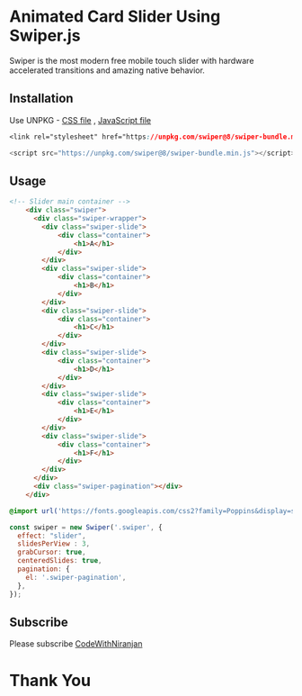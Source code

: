 # Animated Card Slider Using Swiper.js

Swiper is the most modern free mobile touch slider with hardware accelerated transitions and amazing native behavior.

## Installation

Use UNPKG - [CSS file](https://unpkg.com/swiper@7/swiper-bundle.min.css)  , [JavaScript file](https://unpkg.com/swiper@7/swiper-bundle.min.js)

```css
<link rel="stylesheet" href="https://unpkg.com/swiper@8/swiper-bundle.min.css"/>
```

```javascript
<script src="https://unpkg.com/swiper@8/swiper-bundle.min.js"></script>
```

## Usage

```html
<!-- Slider main container -->
    <div class="swiper">
      <div class="swiper-wrapper">
        <div class="swiper-slide">
            <div class="container">
                <h1>A</h1>
            </div>
        </div>
        <div class="swiper-slide">
            <div class="container">
                <h1>B</h1>
            </div>
        </div>
        <div class="swiper-slide">
            <div class="container">
                <h1>C</h1>
            </div>
        </div>
        <div class="swiper-slide">
            <div class="container">
                <h1>D</h1>
            </div>
        </div>
        <div class="swiper-slide">
            <div class="container">
                <h1>E</h1>
            </div>
        </div>
        <div class="swiper-slide">
            <div class="container">
                <h1>F</h1>
            </div>
        </div>
      </div>
      <div class="swiper-pagination"></div>
    </div>
```

```css
@import url('https://fonts.googleapis.com/css2?family=Poppins&display=swap');
```

```javascript
const swiper = new Swiper('.swiper', {
  effect: "slider",
  slidesPerView : 3,
  grabCursor: true,
  centeredSlides: true,
  pagination: {
    el: '.swiper-pagination',
  },
});
```

## Subscribe
Please subscribe [CodeWithNiranjan](https://youtube.com/channel/UCzfQyi4_E-lS9ps3fVb0jlA)

<h1>Thank You</h1>
